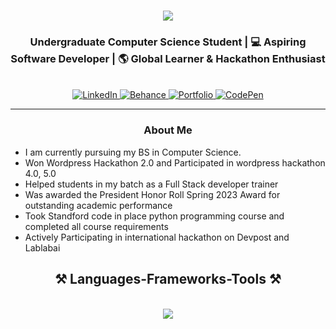 
<h1 align="center">
    <img src="https://readme-typing-svg.herokuapp.com/?font=Righteous&size=35&center=true&vCenter=true&width=500&height=70&duration=4000&lines=Hi+There!+👋;+I'm+Amrah+Imtiaz!;" />
</h1>

<h3 align="center">Undergraduate Computer Science Student | 💻 Aspiring Software Developer | 🌎 Global Learner & Hackathon Enthusiast</h3>

<br/>
 
<div align="center"> 
  <!-- LinkedIn -->
  <a href="https://www.linkedin.com/in/amrahimtiaz/" target="_blank">
    <img src="https://img.shields.io/badge/LinkedIn-0077B5?style=for-the-badge&logo=linkedin&logoColor=white" alt="LinkedIn"/>
  </a>
  
  <!-- Behance -->
  <a href="https://www.behance.net/amrah" target="_blank">
    <img src="https://img.shields.io/badge/Behance-1769FF?style=for-the-badge&logo=behance&logoColor=white" alt="Behance"/>
  </a>
  
  <!-- Portfolio -->
  <a href="https://amrah-imtiaz-portfolio.vercel.app/" target="_blank">
    <img src="https://img.shields.io/badge/Portfolio-FF5722?style=for-the-badge&logo=google-chrome&logoColor=white" alt="Portfolio"/>
  </a>
  
  <!-- CodePen -->
  <a href="https://codepen.io/AMRAH-IMTIAZ" target="_blank">
    <img src="https://img.shields.io/badge/CodePen-000000?style=for-the-badge&logo=codepen&logoColor=white" alt="CodePen"/>
  </a>
</div>

 <hr/>

<h3 align="center">About Me</h3>
<ul>
<li>I am currently pursuing my BS in Computer Science.</li>
<li>Won Wordpress Hackathon 2.0 and Participated in wordpress hackathon 4.0, 5.0</li>
<li>Helped students in my batch as a Full Stack developer trainer</li>
<li>Was awarded the President Honor Roll Spring 2023 Award for outstanding academic performance</li>    
<li>Took Standford code in place python programming course and completed all course requirements</li>
<li>Actively Participating in international hackathon on Devpost and Lablabai </li>
</ul>
<h2 align="center">⚒️ Languages-Frameworks-Tools ⚒️</h2>
<br/>
<div align="center">
    <img src="https://skillicons.dev/icons?i=react,bootstrap,mui,html,css,vscode,github,figma,tailwind,git" />
    <img src="https://skillicons.dev/icons?i=nodejs,python,javascript,typescript,express,firebase,mongodb,c,nextjs,mysql /><br>
</div>

<br/>
<hr/>
